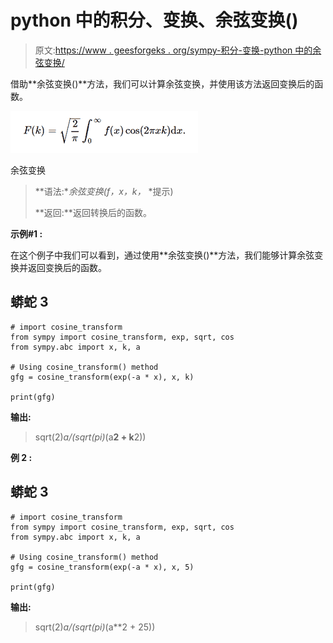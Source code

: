 # python 中的积分、变换、余弦变换()

> 原文:[https://www . geesforgeks . org/sympy-积分-变换-python 中的余弦变换/](https://www.geeksforgeeks.org/sympy-integrals-transforms-cosine_transform-in-python/)

借助**余弦变换()**方法，我们可以计算余弦变换，并使用该方法返回变换后的函数。

![](img/ca1cf49db8669ed2e0c159aa624f0be8.png)

余弦变换

> **语法:**余弦变换(f，x，k，* *提示)
> 
> **返回:**返回转换后的函数。

**示例#1 :**

在这个例子中我们可以看到，通过使用**余弦变换()**方法，我们能够计算余弦变换并返回变换后的函数。

## 蟒蛇 3

```
# import cosine_transform
from sympy import cosine_transform, exp, sqrt, cos
from sympy.abc import x, k, a

# Using cosine_transform() method
gfg = cosine_transform(exp(-a * x), x, k)

print(gfg)
```

**输出:**

> sqrt(2)*a/(sqrt(pi)*(a**2 + k**2))

**例 2 :**

## 蟒蛇 3

```
# import cosine_transform
from sympy import cosine_transform, exp, sqrt, cos
from sympy.abc import x, k, a

# Using cosine_transform() method
gfg = cosine_transform(exp(-a * x), x, 5)

print(gfg)
```

**输出:**

> sqrt(2)*a/(sqrt(pi)*(a**2 + 25))